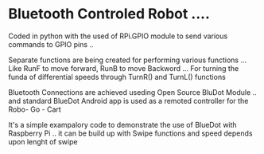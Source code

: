 # Bluetooth Controled Robot ....

Coded in python with the used of RPi.GPIO module to send various commands to GPIO pins ..

Separate functions are being created for performing various functions ... 
Like RunF to move forward, RunB to move Backword ...
For turning the funda of differential speeds through TurnR() and TurnL() functions 

Bluetooth Connections are achieved useding Open Source BluDot Module .. and standard BlueDot Android app is used as a remoted controller for the Robo- Go - Cart



It's a simple exampalory code to demonstrate the use of BlueDot with Raspberry Pi .. it can be build up with Swipe functions and speed depends upon lenght of swipe  
